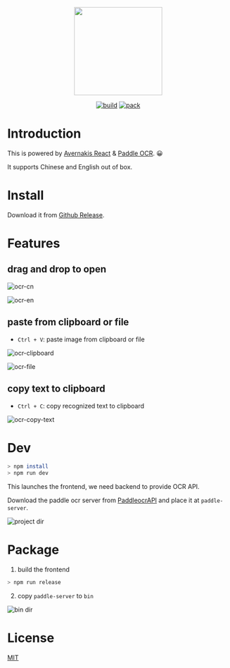 <p align="center">
    <img width="200" src="./assets/ocr.png">
</p>

<!-- <h1 align="center">OCR</h1> -->

<div align="center">

[![build](https://github.com/rerender2021/ocr-2/actions/workflows/build.yml/badge.svg?branch=main&event=push)](https://github.com/rerender2021/ocr-2/actions/workflows/build.yml) [![pack](https://github.com/rerender2021/ocr-2/actions/workflows/pack.yml/badge.svg?branch=main&event=push)](https://github.com/rerender2021/ocr-2/actions/workflows/pack.yml)

 </div>
 
# Introduction

This is powered by [Avernakis React](https://qber-soft.github.io/Ave-React-Docs/) & [Paddle OCR](https://github.com/PaddlePaddle/PaddleOCR). 😀

It supports Chinese and English out of box.

# Install

Download it from [Github Release](https://github.com/rerender2021/ocr-2/releases).

# Features

## drag and drop to open

![ocr-cn](./docs/image/ocr-cn.gif)

![ocr-en](./docs/image/ocr-en.gif)

## paste from clipboard or file

- `Ctrl + V`: paste image from clipboard or file

![ocr-clipboard](./docs/image/ocr-clipboard.gif)

![ocr-file](./docs/image/ocr-file.gif)

## copy text to clipboard

- `Ctrl + C`: copy recognized text to clipboard

![ocr-copy-text](./docs/image/ocr-copy-text.gif)

# Dev

```bash
> npm install
> npm run dev
```

This launches the frontend, we need backend to provide OCR API.

Download the paddle ocr server from [PaddleocrAPI](https://github.com/rerender2021/PaddleocrAPI/releases/) and place it at `paddle-server`.

![project dir](./docs/image/project-dir.png)

# Package

1. build the frontend

```bash
> npm run release
```

2. copy `paddle-server` to `bin`

![bin dir](./docs/image/bin-dir.png)

# License

[MIT](./LICENSE)
